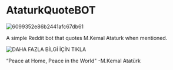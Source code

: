 
# AtaturkQuoteBOT
![6099352e86b2441afc67db61](https://user-images.githubusercontent.com/85396359/131518563-fa3cfc42-6717-4278-b768-443e3369e6db.jpg)

A simple Reddit bot that quotes M.Kemal Ataturk when mentioned.

![DAHA FAZLA BİLGİ İÇİN TIKLA](https://www.reddit.com/user/mkemalataturk/comments/pcp0q0/ataturkquotebot_says_hellooo/)

“Peace at Home, Peace in the World"
-M.Kemal Atatürk
